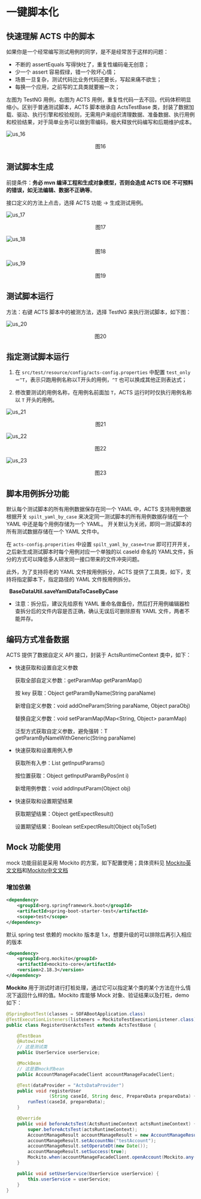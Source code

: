 # 一键脚本化
## 快速理解 ACTS 中的脚本
如果你是一个经常编写测试用例的同学，是不是经常苦于这样的问题：
* 不断的 assertEquals 写得快吐了，重复性编码毫无创意；
* 少一个 assert 容易假绿，错一个败坏心情；
* 场景一旦复杂，测试代码比业务代码还要长，写起来痛不欲生；
* 每换一个应用，之前写的工具类就要搬一次；

左图为 TestNG 用例，右图为 ACTS 用例，重复性代码一去不回，代码体积明显缩小。区别于普通测试脚本，ACTS 脚本继承自 ActsTestBase 类，封装了数据加载、驱动、执行引擎和校验规则，无需用户来组织清理数据、准备数据、执行用例和校验结果，对于简单业务可以做到零编码，极大释放代码编写和后期维护成本。

![us_16](./resources/us_16.png)
<div data-type="alignment" data-value="center" style="text-align:center">
  <div data-type="p">图16</div>
</div>

## 测试脚本生成

前提条件：__务必 mvn 编译工程和生成对象模型，否则会造成 ACTS IDE 不可预料的错误，如无法编辑、数据不正确等__。

接口定义的方法上点击，选择 ACTS 功能 -> 生成测试用例。

![us_17](./resources/us_17.png)
<div data-type="alignment" data-value="center" style="text-align:center">
  <div data-type="p">图17</div>
</div>


![us_18](./resources/us_18.png)
<div data-type="alignment" data-value="center" style="text-align:center">
  <div data-type="p">图18</div>
</div>


![us_19](./resources/us_19.png)
<div data-type="alignment" data-value="center" style="text-align:center">
  <div data-type="p">图19</div>
</div>

## 测试脚本运行
方法：右键 ACTS 脚本中的被测方法，选择 TestNG 来执行测试脚本，如下图：

![us_20](./resources/us_20.png)
<div data-type="alignment" data-value="center" style="text-align:center">
  <div data-type="p">图20</div>
</div>

## 指定测试脚本运行

1. 在 `src/test/resource/config/acts-config.properties` 中配置 `test_only＝^T`，表示只跑用例名称以T开头的用例，`^T` 也可以换成其他正则表达式；

2. 修改要测试的用例名称，在用例名前面加 `T`，ACTS 运行时时仅执行用例名称以 `T` 开头的用例。

![us_21](./resources/us_21.png)
<div data-type="alignment" data-value="center" style="text-align:center">
  <div data-type="p">图21</div>
</div>


![us_22](./resources/us_22.png)
<div data-type="alignment" data-value="center" style="text-align:center">
  <div data-type="p">图22</div>
</div>


![us_23](./resources/us_23.png)
<div data-type="alignment" data-value="center" style="text-align:center">
  <div data-type="p">图23</div>
</div>


## 脚本用例拆分功能

默认每个测试脚本的所有用例数据保存在同一个 YAML 中，ACTS 支持用例数据根据开关 `spilt_yaml_by_case` 来决定同一测试脚本的所有用例数据存储在一个 YAML 中还是每个用例存储为一个 YAML。
开关默认为关闭，即同一测试脚本的所有测试数据存储在一个 YAML 文件中。

在 `acts-config.properities` 中设置 `spilt_yaml_by_case=true` 即可打开开关，之后新生成测试脚本时每个用例对应一个单独的以 caseId 命名的 YAML文件，拆分的方式可以降低多人研发同一接口带来的文件冲突问题。 

此外，为了支持将老的 YAML 文件按用例拆分，ACTS 提供了工具类，如下，支持将指定脚本下，指定路径的 YAML 文件按用例拆分。

   __BaseDataUtil.saveYamlDataToCaseByCase__

* 注意：拆分后，建议先给原有 YAML 重命名做备份，然后打开用例编辑器检查拆分后的文件内容是否正确，确认无误后可删除原有 YAML 文件，两者不能并存。

## 编码方式准备数据
ACTS 提供了数据自定义 API 接口，封装于 ActsRuntimeContext 类中，如下：
* 快速获取和设置自定义参数

    获取全部自定义参数：getParamMap getParamMap()
    
    按 key 获取：Object getParamByName(String paraName)
    
    新增自定义参数：void addOneParam(String paraName, Object paraObj)
    
    替换自定义参数：void setParamMap(Map<String, Object> paramMap)
    
    泛型方式获取自定义参数，避免强转：T getParamByNameWithGeneric(String paraName)

+ 快速获取和设置用例入参

    获取所有入参：List getInputParams()
    
    按位置获取：Object getInputParamByPos(int i)
    
    新增用例参数：void addInputParam(Object obj) 

+ 快速获取和设置期望结果

    获取期望结果：Object getExpectResult()
    
    设置期望结果：Boolean setExpectResult(Object objToSet)

## Mock 功能使用
mock 功能目前是采用 Mockito 的方案，如下配置使用；具体资料见 [Mockito英文文档](https://static.javadoc.io/org.mockito/mockito-core/2.18.3/org/mockito/Mockito.html)和[Mockito中文文档](https://github.com/hehonghui/mockito-doc-zh)
### 增加依赖
```xml
<dependency>
    <groupId>org.springframework.boot</groupId>
    <artifactId>spring-boot-starter-test</artifactId>
    <scope>test</scope>
</dependency>
```
默认 spring test 依赖的 mockito 版本是 1.x，想要升级的可以排除后再引入相应的版本
```xml
<dependency>
    <groupId>org.mockito</groupId>
    <artifactId>mockito-core</artifactId>
    <version>2.18.3</version>
</dependency>
```

__Mockito__ 用于测试时进行打桩处理，通过它可以指定某个类的某个方法在什么情况下返回什么样的值。Mockito 库能够 Mock 对象、验证结果以及打桩，demo 如下：

```java
@SpringBootTest(classes = SOFABootApplication.class)
@TestExecutionListeners(listeners = MockitoTestExecutionListener.class)
public class RegisterUserActsTest extends ActsTestBase {

    @TestBean
    @Autowired
    // 这是测试类
    public UserService userService;

    @MockBean
    // 这是要mock的bean
    public AccountManageFacadeClient accountManageFacadeClient;

    @Test(dataProvider = "ActsDataProvider")
    public void registerUser
                (String caseId, String desc, PrepareData prepareData) {
        runTest(caseId, prepareData);
    }

    @Override
    public void beforeActsTest(ActsRuntimeContext actsRuntimeContext) {
        super.beforeActsTest(actsRuntimeContext);
        AccountManageResult accountManageResult = new AccountManageResult();
        accountManageResult.setAccountNo("testAccount");
        accountManageResult.setOperateDt(new Date());
        accountManageResult.setSuccess(true);
        Mockito.when(accountManageFacadeClient.openAccount(Mockito.any(NormalOpenAccountRequest.class))).thenReturn(accountManageResult);
    }

    public void setUserService(UserService userService) {
        this.userService = userService;
    }
}
```

